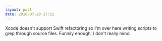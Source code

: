 ```yaml
---
layout: post
date: 2016-07-20 17:52
---
```

Xcode doesn't support Swift refactoring so I'm over here writing scripts to grep through source files. Funnily enough, I don't really mind.
